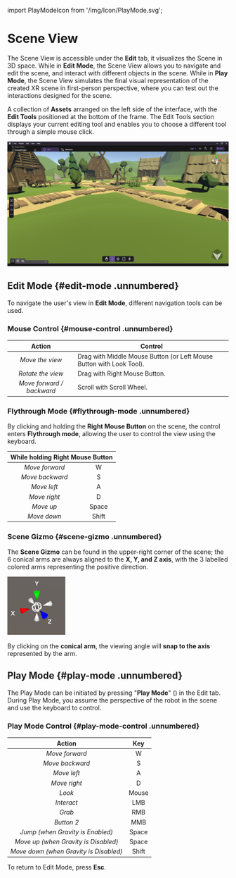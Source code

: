 import PlayModeIcon from '/img/Icon/PlayMode.svg';

# Scene View

The Scene View is accessible under the **Edit** tab, it visualizes the Scene in 3D space. While in **Edit Mode**, the Scene View allows you to navigate and edit the scene, and interact with different objects in the scene. While in **Play Mode**, the Scene View simulates the final visual representation of the created XR scene in first-person perspective, where you can test out the interactions designed for the scene. 

A collection of **Assets** arranged on the left side of the interface, with the **Edit Tools** positioned at the bottom of the frame. The Edit Tools section displays your current editing tool and enables you to choose a different tool through a simple mouse click.

![](/img/Workspace/WorkspaceWithoutArrow.png)

## Edit Mode {#edit-mode .unnumbered}

To navigate the user's view in **Edit Mode**, different navigation tools can be used.

### Mouse Control {#mouse-control .unnumbered}

| Action                    | Control                                                              |
|:-------------------------:|----------------------------------------------------------------------|
| *Move the view*           | Drag with Middle Mouse Button (or Left Mouse Button with Look Tool). |
| *Rotate the view*         | Drag with Right Mouse Button.                                        |
| *Move forward / backward* | Scroll with Scroll Wheel.                                            |

### Flythrough Mode {#flythrough-mode .unnumbered}

By clicking and holding the **Right Mouse Button** on the scene, the control enters **Flythrough mode**, allowing the user to control the view using the keyboard.



<table>
    <thead>
        <tr>
            <th colspan='2'>While holding Right Mouse Button</th>
        </tr>
    </thead>
    <tbody>
        <tr>
            <td class="FirstCell"><center><i>Move forward</i></center></td>
            <td><center>W</center></td>
        </tr>
        <tr>
            <td class="FirstCell"><center><i>Move backward</i></center></td>
            <td><center>S</center></td>
        </tr>
        <tr>
            <td class="FirstCell"><center><i>Move left</i></center></td>
            <td><center>A</center></td>
        </tr>
        <tr>
            <td class="FirstCell"><center><i>Move right</i></center></td>
            <td><center>D</center></td>
        </tr>
        <tr>
            <td class="FirstCell"><center><i>Move up</i></center></td>
            <td><center>Space</center></td>
        </tr>
        <tr>
            <td class="FirstCell"><center><i>Move down</i></center></td>
            <td><center>Shift</center></td>
        </tr>
    </tbody>
</table>

### Scene Gizmo {#scene-gizmo .unnumbered}

The **Scene Gizmo** can be found in the upper-right corner of the scene; the 6 conical arms are always aligned to the **X, Y, and Z axis**, with the 3 labelled colored arms representing the positive direction.

![](/img//media/media/image13.png)

By clicking on the **conical arm**, the viewing angle will **snap to the axis** represented by the arm.

## Play Mode {#play-mode .unnumbered}

The Play Mode can be initiated by pressing "**Play Mode**" (<PlayModeIcon className="XRCCIcon"/>) in the Edit tab. During Play Mode, you assume the perspective of the robot in the scene and use the keyboard to control.

### Play Mode Control {#play-mode-control .unnumbered}

 | Action                                               |     Key    |
 |:----------------------------------------------------:|:----------:|
 | *Move forward*                                       |      W     |
 | *Move backward*                                      |      S     |
 | *Move left*                                          |      A     |
 | *Move right*                                         |      D     |
 | *Look*                                               |    Mouse   |
 | *Interact*                                           |     LMB    |
 | *Grab*                                               |     RMB    |
 | *Button 2*                                           |     MMB    |
 | *Jump (when Gravity is Enabled)*                     |    Space   |
 | *Move up (when Gravity is Disabled)*                 |    Space   |
 | *Move down (when Gravity is Disabled)*               |    Shift   |

To return to Edit Mode, press **Esc**.